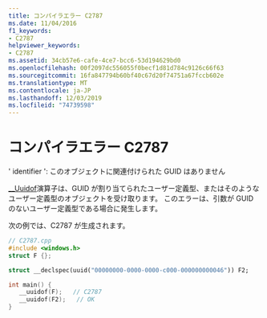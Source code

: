 ```yaml
---
title: コンパイラエラー C2787
ms.date: 11/04/2016
f1_keywords:
- C2787
helpviewer_keywords:
- C2787
ms.assetid: 34cb57e6-cafe-4ce7-bcc6-53d194629bd0
ms.openlocfilehash: 00f2097dc556055f0becf1d81d784c9126c66f63
ms.sourcegitcommit: 16fa847794b60bf40c67d20f74751a67fccb602e
ms.translationtype: MT
ms.contentlocale: ja-JP
ms.lasthandoff: 12/03/2019
ms.locfileid: "74739598"
---
```

# <a name="compiler-error-c2787"></a>コンパイラエラー C2787

' identifier ': このオブジェクトに関連付けられた GUID はありません

[__Uuidof](../../cpp/uuidof-operator.md)演算子は、GUID が割り当てられたユーザー定義型、またはそのようなユーザー定義型のオブジェクトを受け取ります。 このエラーは、引数が GUID のないユーザー定義型である場合に発生します。

次の例では、C2787 が生成されます。

```cpp
// C2787.cpp
#include <windows.h>
struct F {};

struct __declspec(uuid("00000000-0000-0000-c000-000000000046")) F2;

int main() {
   __uuidof(F);   // C2787
   __uuidof(F2);   // OK
}
```

